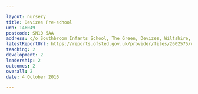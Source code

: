 ```yaml
---

layout: nursery
title: Devizes Pre-school
urn: 146049
postcode: SN10 5AA
address: c/o Southbroom Infants School, The Green, Devizes, Wiltshire, SN10 5AA
latestReportUrl: https://reports.ofsted.gov.uk/provider/files/2602575/urn/146049.pdf
teaching: 2
development: 2
leadership: 2
outcomes: 2
overall: 2
date: 4 October 2016

---
```

